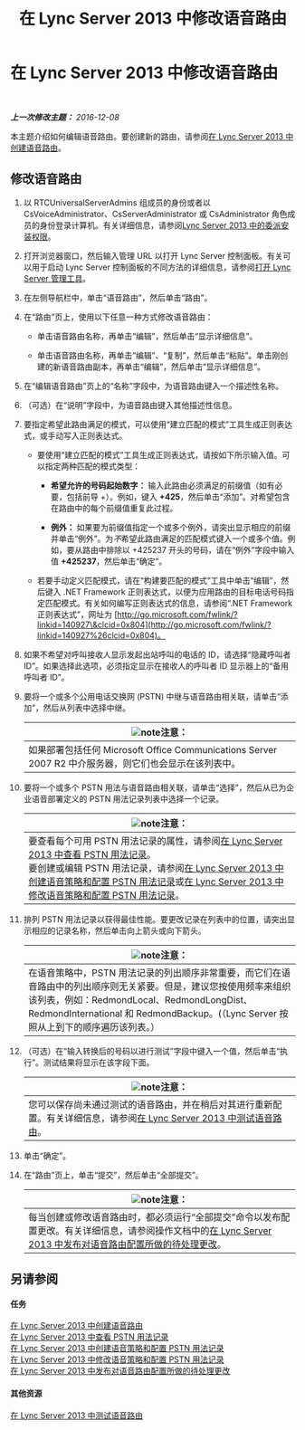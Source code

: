 ﻿---
title: 在 Lync Server 2013 中修改语音路由
TOCTitle: 在 Lync Server 2013 中修改语音路由
ms:assetid: afc562cc-8807-489b-8850-dbbe1c1ab9f5
ms:mtpsurl: https://technet.microsoft.com/zh-cn/library/Gg412838(v=OCS.15)
ms:contentKeyID: 49313932
ms.date: 12/10/2016
mtps_version: v=OCS.15
ms.translationtype: HT
---

# 在 Lync Server 2013 中修改语音路由

 

_**上一次修改主题：** 2016-12-08_

本主题介绍如何编辑语音路由。要创建新的路由，请参阅[在 Lync Server 2013 中创建语音路由](lync-server-2013-create-a-voice-route.md)。

## 修改语音路由

1.  以 RTCUniversalServerAdmins 组成员的身份或者以 CsVoiceAdministrator、CsServerAdministrator 或 CsAdministrator 角色成员的身份登录计算机。有关详细信息，请参阅[Lync Server 2013 中的委派安装权限](lync-server-2013-delegate-setup-permissions.md)。

2.  打开浏览器窗口，然后输入管理 URL 以打开 Lync Server 控制面板。有关可以用于启动 Lync Server 控制面板的不同方法的详细信息，请参阅[打开 Lync Server 管理工具](lync-server-2013-open-lync-server-administrative-tools.md)。

3.  在左侧导航栏中，单击“语音路由”，然后单击“路由”。

4.  在“路由”页上，使用以下任意一种方式修改语音路由：
    
      - 单击语音路由名称，再单击“编辑”，然后单击“显示详细信息”。
    
      - 单击语音路由名称，再单击“编辑”、“复制”，然后单击“粘贴”。单击刚创建的新语音路由副本，再单击“编辑”，然后单击“显示详细信息”。

5.  在“编辑语音路由”页上的“名称”字段中，为语音路由键入一个描述性名称。

6.  （可选）在“说明”字段中，为语音路由键入其他描述性信息。

7.  要指定希望此路由满足的模式，可以使用“建立匹配的模式”工具生成正则表达式，或手动写入正则表达式。
    
      - 要使用“建立匹配的模式”工具生成正则表达式，请按如下所示输入值。可以指定两种匹配的模式类型：
        
          - **希望允许的号码起始数字：** 输入此路由必须满足的前缀值（如有必要，包括前导 +）。例如，键入 **+425**，然后单击“添加”。对希望包含在路由中的每个前缀值重复此过程。
        
          - **例外：** 如果要为前缀值指定一个或多个例外，请突出显示相应的前缀并单击“例外”。为*不*希望此路由满足的匹配模式键入一个或多个值。例如，要从路由中排除以 +425237 开头的号码，请在“例外”字段中输入值 **+425237**，然后单击“确定”。
    
      - 若要手动定义匹配模式，请在“构建要匹配的模式”工具中单击“编辑”，然后键入 .NET Framework 正则表达式，以便为应用路由的目标电话号码指定匹配模式。有关如何编写正则表达式的信息，请参阅“.NET Framework 正则表达式”，网址为 [http://go.microsoft.com/fwlink/?linkid=140927\&clcid=0x804](http://go.microsoft.com/fwlink/?linkid=140927%26clcid=0x804)。

8.  如果不希望对呼叫接收人显示发起出站呼叫的电话的 ID，请选择“隐藏呼叫者 ID”。如果选择此选项，必须指定显示在接收人的呼叫者 ID 显示器上的“备用呼叫者 ID”。

9.  要将一个或多个公用电话交换网 (PSTN) 中继与语音路由相关联，请单击“添加”，然后从列表中选择中继。
    
    <table>
    <thead>
    <tr class="header">
    <th><img src="images/Dn783119.note(OCS.15).gif" title="note" alt="note" />注意：</th>
    </tr>
    </thead>
    <tbody>
    <tr class="odd">
    <td>如果部署包括任何 Microsoft Office Communications Server 2007 R2 中介服务器，则它们也会显示在该列表中。</td>
    </tr>
    </tbody>
    </table>


10. 要将一个或多个 PSTN 用法与语音路由相关联，请单击“选择”，然后从已为企业语音部署定义的 PSTN 用法记录列表中选择一个记录。
    
    <table>
    <thead>
    <tr class="header">
    <th><img src="images/Dn783119.note(OCS.15).gif" title="note" alt="note" />注意：</th>
    </tr>
    </thead>
    <tbody>
    <tr class="odd">
    <td>要查看每个可用 PSTN 用法记录的属性，请参阅<a href="lync-server-2013-view-pstn-usage-records.md">在 Lync Server 2013 中查看 PSTN 用法记录</a>。<br />
    要创建或编辑 PSTN 用法记录，请参阅<a href="lync-server-2013-create-a-voice-policy-and-configure-pstn-usage-records.md">在 Lync Server 2013 中创建语音策略和配置 PSTN 用法记录</a>或<a href="lync-server-2013-modify-a-voice-policy-and-configure-pstn-usage-records.md">在 Lync Server 2013 中修改语音策略和配置 PSTN 用法记录</a>。</td>
    </tr>
    </tbody>
    </table>


11. 排列 PSTN 用法记录以获得最佳性能。要更改记录在列表中的位置，请突出显示相应的记录名称，然后单击向上箭头或向下箭头。
    
    <table>
    <thead>
    <tr class="header">
    <th><img src="images/Dn783119.note(OCS.15).gif" title="note" alt="note" />注意：</th>
    </tr>
    </thead>
    <tbody>
    <tr class="odd">
    <td>在语音策略中，PSTN 用法记录的列出顺序非常重要，而它们在语音路由中的列出顺序则无关紧要。但是，建议您按使用频率来组织该列表，例如：RedmondLocal、RedmondLongDist、RedmondInternational 和 RedmondBackup。(（Lync Server 按照从上到下的顺序遍历该列表。）</td>
    </tr>
    </tbody>
    </table>


12. （可选）在“输入转换后的号码以进行测试”字段中键入一个值，然后单击“执行”。测试结果将显示在该字段下面。
    
    <table>
    <thead>
    <tr class="header">
    <th><img src="images/Dn783119.note(OCS.15).gif" title="note" alt="note" />注意：</th>
    </tr>
    </thead>
    <tbody>
    <tr class="odd">
    <td>您可以保存尚未通过测试的语音路由，并在稍后对其进行重新配置。有关详细信息，请参阅<a href="lync-server-2013-test-voice-routing.md">在 Lync Server 2013 中测试语音路由</a>。</td>
    </tr>
    </tbody>
    </table>


13. 单击“确定”。

14. 在“路由”页上，单击“提交”，然后单击“全部提交”。
    
    <table>
    <thead>
    <tr class="header">
    <th><img src="images/Dn783119.note(OCS.15).gif" title="note" alt="note" />注意：</th>
    </tr>
    </thead>
    <tbody>
    <tr class="odd">
    <td>每当创建或修改语音路由时，都必须运行“全部提交”命令以发布配置更改。有关详细信息，请参阅操作文档中的<a href="lync-server-2013-publish-pending-changes-to-the-voice-routing-configuration.md">在 Lync Server 2013 中发布对语音路由配置所做的待处理更改</a>。</td>
    </tr>
    </tbody>
    </table>


## 另请参阅

#### 任务

[在 Lync Server 2013 中创建语音路由](lync-server-2013-create-a-voice-route.md)  
[在 Lync Server 2013 中查看 PSTN 用法记录](lync-server-2013-view-pstn-usage-records.md)  
[在 Lync Server 2013 中创建语音策略和配置 PSTN 用法记录](lync-server-2013-create-a-voice-policy-and-configure-pstn-usage-records.md)  
[在 Lync Server 2013 中修改语音策略和配置 PSTN 用法记录](lync-server-2013-modify-a-voice-policy-and-configure-pstn-usage-records.md)  
[在 Lync Server 2013 中发布对语音路由配置所做的待处理更改](lync-server-2013-publish-pending-changes-to-the-voice-routing-configuration.md)  

#### 其他资源

[在 Lync Server 2013 中测试语音路由](lync-server-2013-test-voice-routing.md)

